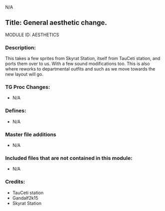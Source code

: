 N/A

## Title: General aesthetic change.

MODULE ID: AESTHETICS

### Description:

This takes a few sprites from Skyrat Station, itself from TauCeti station, and ports them over to us. With a few sound modifications too.  This is also where reworks to departmental outfits and such as we move towards the new layout will go.

### TG Proc Changes:

- N/A

### Defines:

- N/A

### Master file additions

- N/A

### Included files that are not contained in this module:

- N/A


### Credits:
- TauCeti station
- Gandalf2k15
- Skyrat Station